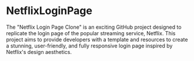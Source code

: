 # NetflixLoginPage
The "Netflix Login Page Clone" is an exciting GitHub project designed to replicate the login page of the popular streaming service, Netflix. This project aims to provide developers with a template and resources to create a stunning, user-friendly, and fully responsive login page inspired by Netflix's design aesthetics.
